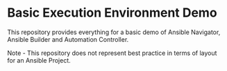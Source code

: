 Basic Execution Environment Demo
=========

This repository provides everything for a basic demo of Ansible Navigator, Ansible Builder and Automation Controller.

Note - This repository does not represent best practice in terms of layout for an Ansible Project.

